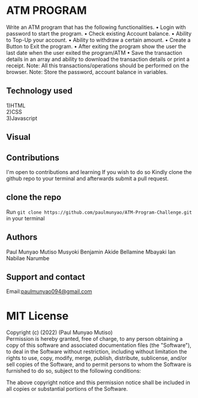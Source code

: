 # ATM PROGRAM

Write an ATM program that has the following functionalities.
• Login with password to start the program.
• Check existing Account balance.
• Ability to Top-Up your account.
• Ability to withdraw a certain amount.
• Create a Button to Exit the program.
• After exiting the program show the user the last date when the user exited the program/ATM
• Save the transaction details in an array and ability to download the transaction details or print a receipt.
Note: All this transactions/operations should be performed on the browser.
Note: Store the password, account balance in variables.

## Technology used

1)HTML<br>2)CSS<br>3)Javascript

## Visual



## Contributions

I'm open to contributions and learning
If you wish to do so Kindly
clone the github repo to your terminal and afterwards submit a pull request.

## clone the repo

Run `git clone https://github.com/paulmunyao/ATM-Program-Challenge.git` in your terminal

## Authors

Paul Munyao Mutiso
Musyoki Benjamin
Akide Bellamine
Mbayaki Ian
Nabilae Narumbe

## Support and contact

Email:paulmunyao094@gmail.com

# MIT License

Copyright (c) (2022) (Paul Munyao Mutiso)<br>Permission is hereby granted, free of charge, to any person obtaining a copy
of this software and associated documentation files (the "Software"), to deal
in the Software without restriction, including without limitation the rights
to use, copy, modify, merge, publish, distribute, sublicense, and/or sell
copies of the Software, and to permit persons to whom the Software is
furnished to do so, subject to the following conditions:

The above copyright notice and this permission notice shall be included in all
copies or substantial portions of the Software.
